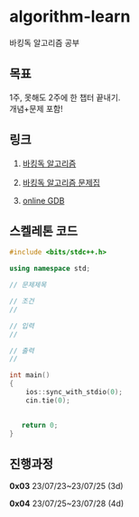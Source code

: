 # algorithm-learn

바킹독 알고리즘 공부


## 목표
1주, 못해도 2주에 한 챕터 끝내기.
<br>개념+문제 포함!


## 링크
1. [바킹독 알고리즘](https://blog.encrypted.gg/category/%EA%B0%95%EC%A2%8C/%EC%8B%A4%EC%A0%84%20%EC%95%8C%EA%B3%A0%EB%A6%AC%EC%A6%98?page=2)

2. [바킹독 알고리즘 문제집](https://github.com/encrypted-def/basic-algo-lecture/blob/master/workbook.md)

3. [online GDB](https://www.onlinegdb.com/)



## 스켈레톤 코드
```C++
#include <bits/stdc++.h>

using namespace std;

// 문제제목

// 조건
// 

// 입력 
// 

// 출력
// 

int main()
{
    ios::sync_with_stdio(0);
    cin.tie(0);

   
   return 0;
}
```


## 진행과정

**0x03** 23/07/23~23/07/25 (3d)

**0x04** 23/07/25~23/07/28 (4d)
